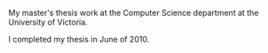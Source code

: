 My master's thesis work at the Computer Science department at the University
of Victoria.

I completed my thesis in June of 2010.

